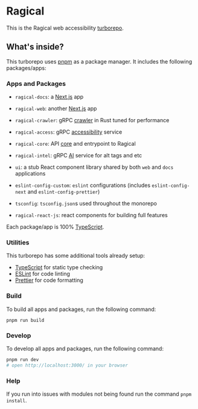 # Ragical

This is the Ragical web accessibility [turborepo](https://turbo.build).

## What's inside?

This turborepo uses [pnpm](https://pnpm.io) as a package manager. It includes the following packages/apps:

### Apps and Packages

- `ragical-docs`: a [Next.js](https://nextjs.org/) app
- `ragical-web`: another [Next.js](https://nextjs.org/) app
- `ragical-crawler`: gRPC [crawler](https://github.com/a11ywatch/crawler) in Rust tuned for performance
- `ragical-access`: gRPC [accessibility](https://github.com/ragical/ragical-intel) service
- `ragical-core`: API [core](https://github.com/ragical/ragical-core) and entrypoint to Ragical
- `ragical-intel`: gRPC [AI](https://github.com/ragical/ragical-intel) service for alt tags and etc

- `ui`: a stub React component library shared by both `web` and `docs` applications
- `eslint-config-custom`: `eslint` configurations (includes `eslint-config-next` and `eslint-config-prettier`)
- `tsconfig`: `tsconfig.json`s used throughout the monorepo
- `ragical-react-js`: react components for building full features

Each package/app is 100% [TypeScript](https://www.typescriptlang.org/).

### Utilities

This turborepo has some additional tools already setup:

- [TypeScript](https://www.typescriptlang.org/) for static type checking
- [ESLint](https://eslint.org/) for code linting
- [Prettier](https://prettier.io) for code formatting

### Build

To build all apps and packages, run the following command:

```
pnpm run build
```

### Develop

To develop all apps and packages, run the following command:

```sh
pnpm run dev
# open http://localhost:3000/ in your browser
```

### Help

If you run into issues with modules not being found run the command `pnpm install`.